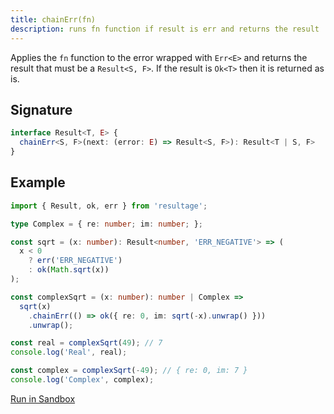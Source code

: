 ```yaml
---
title: chainErr(fn)
description: runs fn function if result is err and returns the result
---
```


Applies the `fn` function to the error wrapped with `Err<E>` and returns the result
that must be a `Result<S, F>`. If the result is `Ok<T>` then it is returned as is.

## Signature

```typescript
interface Result<T, E> {
  chainErr<S, F>(next: (error: E) => Result<S, F>): Result<T | S, F>
}
```

## Example

```typescript
import { Result, ok, err } from 'resultage';

type Complex = { re: number; im: number; };

const sqrt = (x: number): Result<number, 'ERR_NEGATIVE'> => (
  x < 0
    ? err('ERR_NEGATIVE')
    : ok(Math.sqrt(x))
);

const complexSqrt = (x: number): number | Complex =>
  sqrt(x)
    .chainErr(() => ok({ re: 0, im: sqrt(-x).unwrap() }))
    .unwrap();

const real = complexSqrt(49); // 7
console.log('Real', real);

const complex = complexSqrt(-49); // { re: 0, im: 7 }
console.log('Complex', complex);
```

[Run in Sandbox](http://localhost:4321/sandbox#aW1wb3J0IHsgUmVzdWx0LCBvaywgZXJyIH0gZnJvbSAnQGNhcmRlbGxpbmkvdHMtcmVzdWx0JzsKCnR5cGUgQ29tcGxleCA9IHsgcmU6IG51bWJlcjsgaW06IG51bWJlcjsgfTsKCmNvbnN0IHNxcnQgPSAoeDogbnVtYmVyKTogUmVzdWx0PG51bWJlciwgJ0VSUl9ORUdBVElWRSc%2BID0%2BICgKICB4IDwgMAogICAgPyBlcnIoJ0VSUl9ORUdBVElWRScpCiAgICA6IG9rKE1hdGguc3FydCh4KSkKKTsKCmNvbnN0IGNvbXBsZXhTcXJ0ID0gKHg6IG51bWJlcik6IG51bWJlciB8IENvbXBsZXggPT4KICBzcXJ0KHgpCiAgICAuY2hhaW5FcnIoKCkgPT4gb2soeyByZTogMCwgaW06IHNxcnQoLXgpLnVud3JhcCgpIH0pKQogICAgLnVud3JhcCgpOwoKY29uc3QgcmVhbCA9IGNvbXBsZXhTcXJ0KDQ5KTsgLy8gNwpjb25zb2xlLmxvZygnUmVhbFx0JywgcmVhbCk7Cgpjb25zdCBjb21wbGV4ID0gY29tcGxleFNxcnQoLTQ5KTsgLy8geyByZTogMCwgaW06IDcgfQpjb25zb2xlLmxvZygnQ29tcGxleFx0JywgY29tcGxleCk7Cg%3D%3D)
